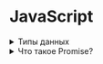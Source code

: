# JavaScript

<details>
    <summary>Типы данных</summary>

    null.
    undefined.
    boolean.
    number.
    string.
    object
    Символ (symbol) - примитивный тип данных,использующийся для создания уникальных идентификаторов.
    Символы создаются вызовом функции Symbol (), в которую можно передать описание (имя) символа.
    BigInt.

</details>

<details>
    <summary>Что такое Promise?</summary>

    Промис (Promise) — специальный объект JavaScript, который используется для написания и
    обработки асинхронного кода. Асинхронные функции возвращают объект Promise в качестве значения.
    Внутри промиса работает асинхронная операция, 
    которая управляет его состоянием. 
    Промис может находиться в одном из трёх состояний
    : pending — стартовое состояние, операция стартовала; fulfilled — получен результат; rejected — ошибка.

</details>







